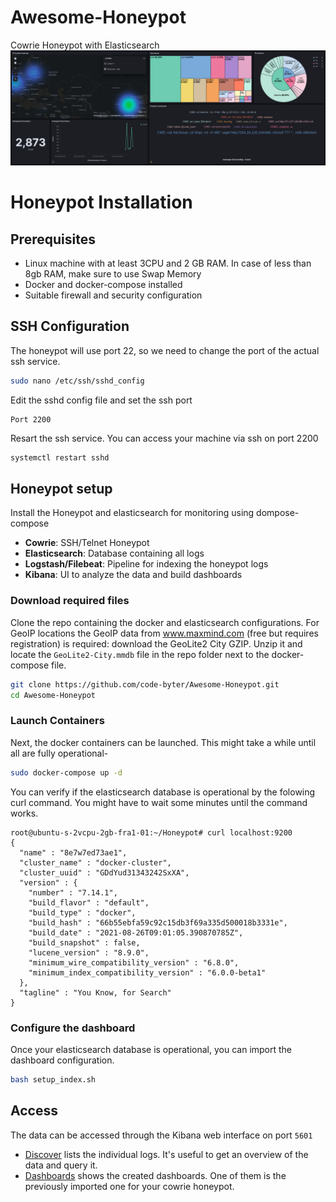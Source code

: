 # Awesome-Honeypot
Cowrie Honeypot with Elasticsearch
![alt text](images/dashboard.png)


# Honeypot Installation

## Prerequisites
- Linux machine with at least 3CPU and 2 GB RAM. In case of less than 8gb RAM, make sure to use Swap Memory
- Docker and docker-compose installed
- Suitable firewall and security configuration

## SSH Configuration

The honeypot will use port 22, so we need to change the port of the actual ssh service.
```bash
sudo nano /etc/ssh/sshd_config
```
Edit the sshd config file and set the ssh port
```text
Port 2200
```
Resart the ssh service. You can access your machine via ssh on port 2200
```bash
systemctl restart sshd
```

## Honeypot setup
Install the Honeypot and elasticsearch for monitoring using dompose-compose
- **Cowrie**: SSH/Telnet Honeypot
- **Elasticsearch**: Database containing all logs
- **Logstash/Filebeat**: Pipeline for indexing the honeypot logs
- **Kibana**: UI to analyze the data and build dashboards

### Download required files
Clone the repo containing the docker and elasticsearch configurations. For GeoIP locations the GeoIP data from www.maxmind.com (free but requires registration) is required: download the GeoLite2 City GZIP. Unzip it and locate the ``GeoLite2-City.mmdb`` file in the repo folder next to the docker-compose file.
```bash
git clone https://github.com/code-byter/Awesome-Honeypot.git
cd Awesome-Honeypot
```

### Launch Containers
Next, the docker containers can be launched. This might take a while until all are fully operational-
```bash
sudo docker-compose up -d
```

You can verify if the elasticsearch database is operational by the folowing curl command. You might have to wait some minutes until the command works.
```text
root@ubuntu-s-2vcpu-2gb-fra1-01:~/Honeypot# curl localhost:9200
{
  "name" : "8e7w7ed73ae1",
  "cluster_name" : "docker-cluster",
  "cluster_uuid" : "GDdYud31343242SxXA",
  "version" : {
    "number" : "7.14.1",
    "build_flavor" : "default",
    "build_type" : "docker",
    "build_hash" : "66b55ebfa59c92c15db3f69a335d500018b3331e",
    "build_date" : "2021-08-26T09:01:05.390870785Z",
    "build_snapshot" : false,
    "lucene_version" : "8.9.0",
    "minimum_wire_compatibility_version" : "6.8.0",
    "minimum_index_compatibility_version" : "6.0.0-beta1"
  },
  "tagline" : "You Know, for Search"
}
```
### Configure the dashboard
Once your elasticsearch database is operational, you can import the dashboard configuration.  
```bash
bash setup_index.sh
```

## Access

The data can be accessed through the Kibana web interface on port ``5601``
- [Discover](http://localhost:5601/app/discover) lists the individual logs. It's useful to get an overview of the data and query it.
- [Dashboards](http://localhost:5601/app/dashboards) shows the created dashboards. One of them is the previously imported one for your cowrie honeypot.  
